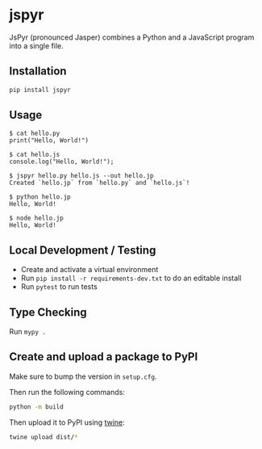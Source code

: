 # jspyr

JsPyr (pronounced Jasper) combines a Python and a JavaScript program into a single file.

## Installation

```bash
pip install jspyr
```

## Usage

```console
$ cat hello.py
print("Hello, World!")

$ cat hello.js
console.log("Hello, World!");

$ jspyr hello.py hello.js --out hello.jp
Created `hello.jp` from `hello.py` and `hello.js`!

$ python hello.jp
Hello, World!

$ node hello.jp
Hello, World!
```

## Local Development / Testing

- Create and activate a virtual environment
- Run `pip install -r requirements-dev.txt` to do an editable install
- Run `pytest` to run tests

## Type Checking

Run `mypy .`

## Create and upload a package to PyPI

Make sure to bump the version in `setup.cfg`.

Then run the following commands:

```bash
python -m build
```

Then upload it to PyPI using [twine](https://twine.readthedocs.io/en/latest/#installation):

```bash
twine upload dist/*
```
